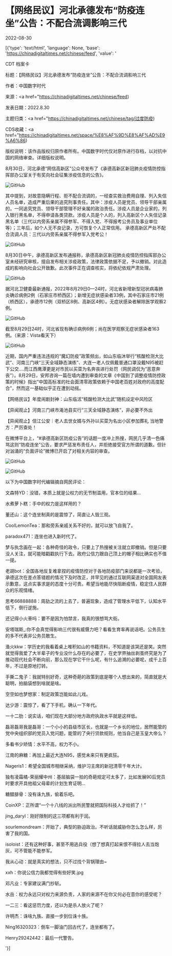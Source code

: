 # 【网络民议】河北承德发布“防疫连坐”公告：不配合流调影响三代

2022-08-30

[{'type': 'text/html', 'language': None, 'base': 'https://chinadigitaltimes.net/chinese/feed', 'value': '

CDT 档案卡

标题：【网络民议】河北承德发布“防疫连坐”公告：不配合流调影响三代

作者：中国数字时代

来源：<a href="https://chinadigitaltimes.net/chinese/feed)

发表日期：2022.8.30

主题归类：<a href="https://chinadigitaltimes.net/chinese/tag/过度防疫)

CDS收藏：<a href="https://chinadigitaltimes.net/space/%E8%AF%9D%E8%AF%AD%E9%A6%86)

版权说明：该作品版权归原作者所有。中国数字时代仅对原作进行存档，以对抗中国的网络审查。详细版权说明。





8月30日，河北承德“网信高新区”公众号发布了《承德高新区新冠肺炎疫情防控指挥部办公室关于有奖向社会征集涉疫信息的公告》。

![GitHub](https://chinadigitaltimes.net/chinese/files/2022/08/image-1661856975860.png)

其中提到，对故意隐瞒行程、拒不配合流调的，一经查实救治费用自理、列入失信人员名单，造成严重后果的追究刑事责任。其中：涉疫人员是党员、领导干部亲属的，一同追究党员、领导干部管理不好亲属的政治责任。涉疫人员是企业家的，列入银行黑名单，不得申请各类贷款。涉疫人员是个人的，列入高新区个人失信记录黑名单（三代以内旁系亲属不得参军、不得入党、不得报考公务员及事业单位等）；三年后，如个人无不良记录，方可恢复个人正常信用。 承德高新区严处不配合流调人员：三代以内旁系亲属不得参军入党考公！

![GitHub](https://chinadigitaltimes.net/chinese/files/2022/08/image-1661852328359.png)

8月30日中午，承德高新区发布通报称，承德高新区新冠肺炎疫情防控指挥部办公室未经研究审核，擅自发布相关涉疫政策，法律政策依据不足，予以撤销。对此造成的影响向社会公开致歉。此次事件正在调查核实，将依纪依规严肃处理。

![GitHub](https://chinadigitaltimes.net/chinese/files/2022/08/image-1661852357451.png)

据河北卫健委最新通报，2022年8月29日0—24时，河北省新增新型冠状病毒肺炎确诊病例2例（石家庄市桥西区）；新增无症状感染者33例，其中石家庄市21例（桥西区），承德市12例（双桥区8例、高新区4例）。无症状感染者解除医学观察2例。

![GitHub](https://chinadigitaltimes.net/chinese/files/2022/08/image-1661856875223.png)

截至8月29日24时，河北省现有确诊病例6例；尚在医学观察无症状感染者163例。（来源：Vista看天下）

![GitHub](https://chinadigitaltimes.net/chinese/files/2022/08/image-1661852374091.png)

近期，国内严重违法违规的“魔幻防疫”政策频出，如山东临沐举行“核酸检测大比武”、河南三门峡“三天全域静态演练”、大连一老人仅佩戴普通口罩没戴N95被赶下公交&#8230;.而江西鹰潭更是对市民以买菜为名奔丧进行处罚（网民调侃为“恶意奔丧”）。8月29日，安邦咨询一篇在墙内遭到审查的文章《中国到了调整疫情防控政策的时候》指出“中国高标准的社会面清零政策依赖于中国老百姓对政府的高度配合”，然而这一基础似乎正在遭到动摇。



【网络民议】年度闹剧封神：山东临沭“核酸检测大比武”随机设定中风险区

【异闻观止】河南三门峡市渑池县实行“三天全域静态演练”，非必要不外出

【异闻观止】信江公安｜老人去世女婿与外孙以买菜为名出小区参加葬礼 当地警方：严厉查处！



在微博平台上，“#承德高新区防疫公告”的话题一度冲上热搜，网民几乎清一色痛骂这则“防疫连坐”公告，要求严惩发布责任人，并拒绝接受官方所谓的道歉。但针对汹涌的“负面评论”微博已开启了对相关内容的审查。

![GitHub](https://chinadigitaltimes.net/chinese/files/2022/08/image-1661854984356.png)

![GitHub](https://chinadigitaltimes.net/chinese/files/2022/08/image-1661855021711.png)

以下为中国数字时代编辑摘自网民评论：



文森特YD：没错，本质上就是公权力的无节制滥用，官本位的结果…

水煮萝卜糕：手中的权力是这样用的？

董还山：这个连坐制真的是震惊了，简直让人毁三观。

CoolLemonTea：那和旁系亲戚关系不好的，就可以放飞自我了。

paradox471：连坐也进入新时代了。

梦与执念画在一起：各种奇怪的政令，只要上了热搜被关注就立即撤销。但是只要没人关注，就可能暗戳戳执行下去。政府公信力跟自己顶上的帽子相比确实也不值一提。

老胡bot：全国各地反复难拿捏的疫情防控对于各地防疫部门来说都是一次考验，承德这次在差点答错题的情况下及时改正，并罕见的通过互联网渠道对全国网友表示歉意，这点实事求是的态度十分可贵。希望当地能尽快阻断疫情，稳定住人民群众的乐观情绪。

思考66888888：周劼之流的上去了，普遍现象，造成了管理水平低下，认知水平低下，倒行逆施。

还记得小火車吗：要不是因为怕禁言，我真的很想骂大街。

安塔瑞斯_:你不会真觉得影响三代很有威慑力吧？看看生育率再说话吧。公务员生的多不代表非公务员敢生。

渔火kkw：学历史的我看着桌上堆积如山的书籍资料，不知道是该哭还是笑。突然就觉得我爱了大半辈子的专业没什么存在的必要了，在史学界抽丝剥茧终究是为了推动现代社会不断向前，那么现在学它干什么呢，有什么追溯的必要呢，成千上百年，不过是原地打转。

手撕二鬼子：我就特别好奇，这种奇葩的政策到底是哪个人想出来的，简直就是大聪明，拍脑袋想到啥就是啥。

空空如也梦想家：制定政策岂能如此儿戏。

达少游：震惊了，看了下手机，确认一下年代。

一十二肋：说实话，咱们现在大部分地方政府执政水平就是这样低。

磊哥磊哥我是磊哥：一个小小的县级市区长，也就是一个乡长的地位，居然能管的党中央组织部的党员入党问题，能管的了央行贷款规则，他当自己是玉皇大帝么？

多看书少矫情：水平不高，权力不小。

江南的麻糖：再加上最近大连N95，感觉未来只有更疯狂。

Nageris1：希望全国城市相继采纳，维护习主席的新冠清零千年大计。

独有凌霜橘-荣丽耀中州：基层脑袋一拍的奇葩规定可太多了，比如发展90后党员时要求开具他祖父母辈的计划生育证明…

糖醋腓骨：没有诛九族，偷着乐吧。

CoinXP：正所谓“一个十八线的派出所民警就把国际科技人才给抓了！”

jing_daryl：刚好限制的这三项都有利于润。

sourlemondream：开始了，典型的胁迫政治。不听话就威胁你怎么怎么样，厉害了我的国。

isoloist：还有这种好事，甚至不用逃兵役（想了想真打起来恨不得拉人去当炮灰，可不管能不能参军。

我从心动：就是真实的想法，只不过找个背锅理由~

xxh：你说公信力我都觉得有些好笑.jpg

邓凡业：专家建议满门抄斩。

水岳：权力永远只对权力来源负责，人家的来源不在你又何必在意你的感受呢？

一二三：看这惩罚力度，还以为是杀人放火了呢？

许明杰：诛啥九族、直接一步到位诛十族。

Ning16320323：倒车一脚油门回古代了，连坐都有了。

Henry29242442：最后一代警告。

'}]